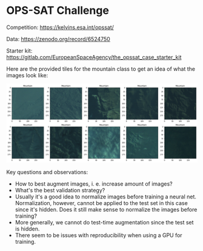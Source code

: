 # OPS-SAT Challenge

Competition: https://kelvins.esa.int/opssat/

Data: https://zenodo.org/record/6524750

Starter kit: https://gitlab.com/EuropeanSpaceAgency/the_opssat_case_starter_kit

Here are the provided tiles for the mountain class to get an idea of what the images look like:

![mountains](mountains.png 'mountains')

Key questions and observations:

- How to best augment images, i. e. increase amount of images?
- What's the best validation strategy?
- Usually it's a good idea to normalize images before training a neural net. Normalization, however, cannot be applied to the test set in this case since it's hidden. Does it still make sense to normalize the images before training?
- More generally, we cannot do test-time augmentation since the test set is hidden.
- There seem to be issues with reproducibility when using a GPU for training.
